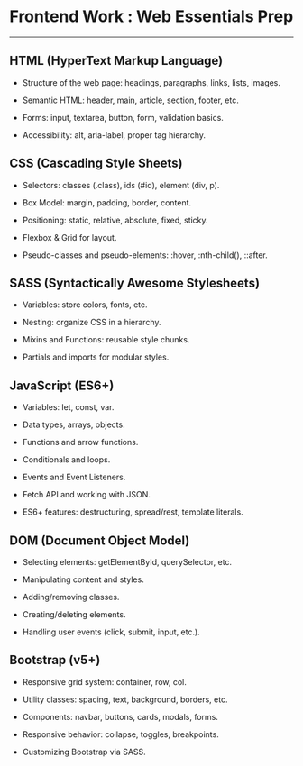# Frontend Work : Web Essentials Prep
---

## HTML (HyperText Markup Language)

- Structure of the web page: headings, paragraphs, links, lists, images.

- Semantic HTML: header, main, article, section, footer, etc.

- Forms: input, textarea, button, form, validation basics.

- Accessibility: alt, aria-label, proper tag hierarchy.

## CSS (Cascading Style Sheets)

- Selectors: classes (.class), ids (#id), element (div, p).

- Box Model: margin, padding, border, content.

- Positioning: static, relative, absolute, fixed, sticky.

- Flexbox & Grid for layout.

- Pseudo-classes and pseudo-elements: :hover, :nth-child(), ::after.

## SASS (Syntactically Awesome Stylesheets)

- Variables: store colors, fonts, etc.

- Nesting: organize CSS in a hierarchy.

- Mixins and Functions: reusable style chunks.

- Partials and imports for modular styles.

## JavaScript (ES6+)

- Variables: let, const, var.

- Data types, arrays, objects.

- Functions and arrow functions.

- Conditionals and loops.

- Events and Event Listeners.

- Fetch API and working with JSON.

- ES6+ features: destructuring, spread/rest, template literals.

## DOM (Document Object Model)

- Selecting elements: getElementById, querySelector, etc.

- Manipulating content and styles.

- Adding/removing classes.

- Creating/deleting elements.

- Handling user events (click, submit, input, etc.).

##  Bootstrap (v5+)

- Responsive grid system: container, row, col.

- Utility classes: spacing, text, background, borders, etc.

- Components: navbar, buttons, cards, modals, forms.

- Responsive behavior: collapse, toggles, breakpoints.

- Customizing Bootstrap via SASS.


